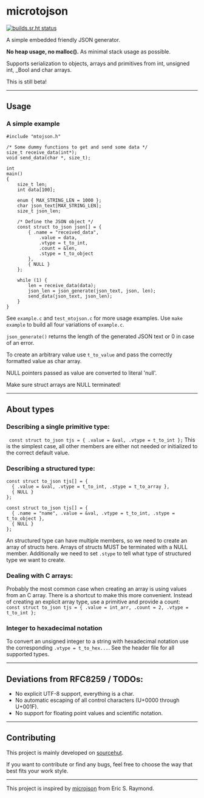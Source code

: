 # microtojson

[![builds.sr.ht status](https://builds.sr.ht/~rkta/microtojson.svg)](https://builds.sr.ht/~rkta/microtojson?)

A simple embedded friendly JSON generator.

**No heap usage, no malloc().** As minimal stack usage as possible.

Supports serialization to objects, arrays and primitives from int, unsigned int, \_Bool and char arrays.

This is still beta!

---

## Usage
### A simple example
```
#include "mtojson.h"

/* Some dummy functions to get and send some data */
size_t receive_data(int*);
void send_data(char *, size_t);

int
main()
{
	size_t len;
	int data[100];

	enum { MAX_STRING_LEN = 1000 };
	char json_text[MAX_STRING_LEN];
	size_t json_len;

	/* Define the JSON object */
	const struct to_json json[] = {
		{ .name = "received_data",
			.value = data,
			.vtype = t_to_int,
			.count = &len,
			.stype = t_to_object
		},
		{ NULL }
	};

	while (1) {
		len = receive_data(data);
		json_len = json_generate(json_text, json, len);
		send_data(json_text, json_len);
	}
}
```

See `example.c` and `test_mtojson.c` for more usage examples.
Use `make example` to build all four variations of `example.c`.

`json_generate()` returns the length of the generated JSON text or 0 in case of an error.

To create an arbitrary value use `t_to_value` and pass the correctly formatted value as char array.

NULL pointers passed as value are converted to literal 'null'.

Make sure struct arrays are NULL terminated!

---

## About types

### Describing a single primitive type:
` const struct to_json tjs = { .value = &val, .vtype = t_to_int };`
This is the simplest case, all other members are either not needed or initialized to the correct default value.

### Describing a structured type:
```
const struct to_json tjs[] = {
  { .value = &val, .vtype = t_to_int, .stype = t_to_array },
  { NULL }
};

const struct to_json tjs[] = {
  { .name = "name", .value = &val, .vtype = t_to_int, .stype = t_to_object },
  { NULL }
};
```
An structured type can have multiple members, so we need to create an array of structs here.
Arrays of structs MUST be terminated with a NULL member.
Additionally we need to set `.stype` to tell what type of structured type we want to create.

### Dealing with C arrays:
Probably the most common case when creating an array is using values from an C array.
There is a shortcut to make this more convenient.
Instead of creating an explicit array type, use a primitive and provide a count:
` const struct to_json tjs = { .value = int_arr, .count = 2, .vtype = t_to_int };`

### Integer to hexadecimal notation
To convert an unsigned integer to a string with hexadecimal notation use the corresponding `.vtype = t_to_hex...`. See the header file for all supported types.

---

## Deviations from RFC8259 / TODOs:

- No explicit UTF-8 support, everything is a char.
- No automatic escaping of all control characters (U+0000 through U+001F).
- No support for floating point values and scientific notation.

---

## Contributing

This project is mainly developed on [sourcehut](https://sr.ht/~rkta/microtojson/).

If you want to contribute or find any bugs, feel free to choose the way that best fits your work style.

---

This project is inspired by [microjson](https://gitlab.com/esr/microjson/) from Eric S. Raymond.
